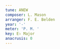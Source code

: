 ```yaml
---
tune: ANEW
composer: L. Mason
arranger: F. E. Belden
year: '-'
meter: 'P. M. '
key: E♭ Major
anacrusis: 0
---
```

